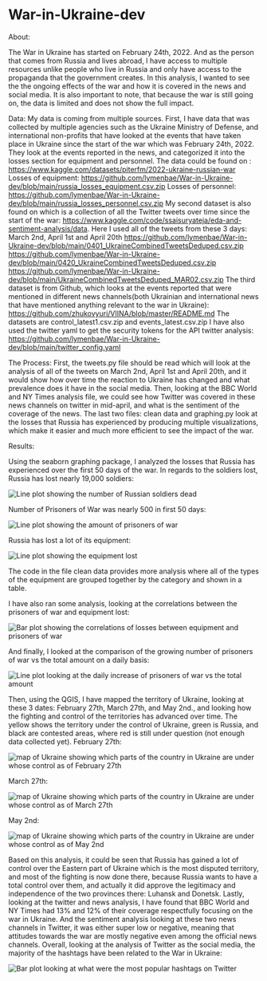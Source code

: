 # War-in-Ukraine-dev
About:

The War in Ukraine has started on February 24th, 2022. And as the person that comes from Russia and lives abroad, I have access to multiple resources unlike people who live in Russia and only have access to the propaganda that the government creates. In this analysis, I wanted to see the the ongoing effects of the war and how it is covered in the news and social media. It is also important to note, that because the war is still going on, the data is limited and does not show the full impact.

Data:
My data is coming from multiple sources. First, I have data that was collected by multiple agencies such as the Ukraine Ministry of Defense, and international non-profits that have looked at the events that have taken place in Ukraine since the start of the war which was February 24th, 2022. They look at the events reported in the news, and categorized it into the losses section for equipment and personnel. The data could be found on  : 
https://www.kaggle.com/datasets/piterfm/2022-ukraine-russian-war
Losses of equipment: https://github.com/lymenbae/War-in-Ukraine-dev/blob/main/russia_losses_equipment.csv.zip
Losses of personnel: https://github.com/lymenbae/War-in-Ukraine-dev/blob/main/russia_losses_personnel.csv.zip
My second dataset is also found on  which is a collection of all the Twitter tweets over time since the start of the war: https://www.kaggle.com/code/ssaisuryateja/eda-and-sentiment-analysis/data. Here I used all of the tweets from these 3 days: March 2nd, April 1st and April 20th
https://github.com/lymenbae/War-in-Ukraine-dev/blob/main/0401_UkraineCombinedTweetsDeduped.csv.zip
https://github.com/lymenbae/War-in-Ukraine-dev/blob/main/0420_UkraineCombinedTweetsDeduped.csv.zip
https://github.com/lymenbae/War-in-Ukraine-dev/blob/main/UkraineCombinedTweetsDeduped_MAR02.csv.zip
The third dataset is from Github, which looks at the events reported that were mentioned in different news channels(both Ukrainian and international news that have mentioned anything relevant to the war in Ukraine): https://github.com/zhukovyuri/VIINA/blob/master/README.md
The datasets are control_latest1.csv.zip and events_latest.csv.zip
I have also used the twitter yaml to get the security tokens for the API twitter analysis: https://github.com/lymenbae/War-in-Ukraine-dev/blob/main/twitter_config.yaml

The Process:
First, the tweets.py file should be read which will look at the analysis of all of the tweets on March 2nd, April 1st and April 20th, and it would show how over time the reaction to Ukraine has changed and what prevalence does it have in the social media.
Then, looking at the BBC World and NY Times analysis file, we could see how Twitter was covered in these news channels on twitter in mid-april, and what is the sentiment of the coverage of the news.
The last two files: clean data and graphing.py look at the losses that Russia has experienced by producing multiple visualizations, which make it easier and much more efficient to see the impact of the war.

Results:

Using the seaborn graphing package, I analyzed the losses that Russia has experienced over the first 50 days of the war.
In regards to the soldiers lost, Russia has lost nearly 19,000 soldiers: 

![Line plot showing the number of Russian soldiers dead](Number%20of%20Russian%20soldiers%20lost.png)

Number of Prisoners of War was nearly 500 in first 50 days: 

![Line plot showing the amount of prisoners of war](Russian%20Prisoners%20of%20War%20in%20Ukraine.png)

Russia has lost a lot of its equipment: 

![Line plot showing the equipment lost](correct%20figure%20for%20the%20equipment%20loss.png)

The code in the file clean data provides more analysis where all of the types of the equipment are grouped together by the category and shown in a table.

I have also ran some analysis, looking at the correlations between the prisoners of war and equipment lost:

![Bar plot showing the correlations of losses between equipment and prisoners of war](POW%20and%20Equipment%20Loss%20Correlation.png)

And finally, I looked at the comparison of the growing number of prisoners of war vs the total amount on a daily basis: 

![Line plot looking at the daily increase of prisoners of war vs the total amount](Daily%20increase%20of%20Prisoners%20of%20war.png)

Then, using the QGIS, I have mapped the territory of Ukraine, looking at these 3 dates: February 27th, March 27th, and May 2nd., and looking how the fighting and control of the territories has advanced over time. The yellow shows the territory under the control of Ukraine, green is Russia, and black are contested areas, where red is still under question (not enough data collected yet).
February 27th:

![map of Ukraine showing which parts of the country in Ukraine are under whose control as of February 27th](map%20of%20Ukraine%2C%2027:02.png)

March 27th:

![map of Ukraine showing which parts of the country in Ukraine are under whose control as of March 27th](Map%20of%20UA%2C%2027:03.png) 

May 2nd: 

![map of Ukraine showing which parts of the country in Ukraine are under whose control as of May 2nd](Map%20of%20UA%2C%205:2%20correct.png)

Based on this analysis, it could be seen that Russia has gained a lot of control over the Eastern part of Ukraine which is the most disputed territory, and most of the fighting is now done there, because Russia wants to have a total control over them, and actually it did approve the legitimacy and independence of the two provinces there: Luhansk and Donetsk.
Lastly, looking at the twitter and news analysis, I have found that BBC World and NY Times had 13% and 12% of their coverage respectfully focusing on the war in Ukraine. And the sentiment analysis looking at these two news channels in Twitter, it was either super low or negative, meaning that attitudes towards the war are mostly negative even among the official news channels.
Overall, looking at the analysis of Twitter as the social media, the majority of the hashtags have been related to the War in Ukraine: 

![Bar plot looking at what were the most popular hashtags on Twitter](correct%20version%20of%20hashtags%20over%20time.png)

